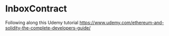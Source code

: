 ﻿# InboxContract
Following along this Udemy tutorial https://www.udemy.com/ethereum-and-solidity-the-complete-developers-guide/
